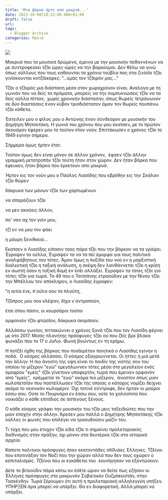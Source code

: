 ```yaml
---
title: 'Μια βάρκα ήρτε από μακρυά...'
date: 2023-10-08T18:22:00.006+01:00
draft: false
url: 
tags:
  - Blogger Archive
categories: Παλιά
---
```


[![](https://blogger.googleusercontent.com/img/b/R29vZ2xl/AVvXsEjLgIHHzNxIKkO_aGAdiQuwTEZvHfIsNre-qvgRi_Eat1ZrzQaJfECkzS3-mFfuASwJP7hFRXsOzvCTLGDjhDGHeu_4wOt1EMlycE9iLqqTvZawDbP6nF8QrRedLaqw8G_j6EjwTTHLt6CKAH7SrOArM3-Jxq7gV7xqzsLm_PFhT_uFFY0AnVds7YPSzhM/s320/Capture%20d%E2%80%99e%CC%81cran%202023-10-08%20a%CC%80%2020.45.40.png)](https://blogger.googleusercontent.com/img/b/R29vZ2xl/AVvXsEjLgIHHzNxIKkO_aGAdiQuwTEZvHfIsNre-qvgRi_Eat1ZrzQaJfECkzS3-mFfuASwJP7hFRXsOzvCTLGDjhDGHeu_4wOt1EMlycE9iLqqTvZawDbP6nF8QrRedLaqw8G_j6EjwTTHLt6CKAH7SrOArM3-Jxq7gV7xqzsLm_PFhT_uFFY0AnVds7YPSzhM/s1223/Capture%20d%E2%80%99e%CC%81cran%202023-10-08%20a%CC%80%2020.45.40.png)

  

  

Μακρυά που τα μουσικά δρώμενα, έμεινα με την μουσικήν πεθαννένων να με συντροφεύκει τζ̆αι ώρες-ώρες να την βαρκούμαι. Δεν θέλω να γινώ όπως ούλλους που τους καθουνται τα χρόνια τούβλα πας στα ζινίσ̆ια τζ̆αι γινίσκουνται κοτζ̆ιάκαρες: "...εμάς τον τζ̆αιρόν μας..."

Τζ̆αι ο τζ̆αιρός μια διάσταση μέσα στον χωροχρόνον είναι. Αναλογα με τη γωνιάν πον να δείς τα πράματα, μπορείς να την συμπυκνώσεις τζ̆αι να τα δείς ούλλα πίτταν,  χωρίς χρονικήν διάστασην, όπως θωρείς τετράγωνον σε δύο διαστάσεις έναν κύβον τρισδιάστατον άμαν τον θωρείς πουπάνω τζ̆αι κάθετα.

Έστειλεν μου ο φίλος μου ο Αντώνης έναν σύνδεσμον με μουσικήν του Δημήτρη Μητσοτάκη. Η γωνιά του χρόνου που μου έκατσεν, με το πρώτον άκουσμαν έφερεν μου το τούτον στον νούν. Επιττάκωσεν ο χρόνος τζ̆αι το 1949 εγίνην σήμερα. 

  

  

Σήμμερα όμως ήρτεν έτσι:

  

  

Τούτον όμως δεν είναι μόνον σε άλλον χρόνον,  έφαεν τζ̆αι άλλην γραμμική μετατροπήν τζ̆αι τούτη ήταν στον χώρον. Δεν ήταν βάρκα που έφευκεν, ήταν βάρκα που έρκετουν απο μακρυά.

  

Ήρτεν εις τον νούν μου ο Παύλος Λιασίδης που εβρέθην εις την Σκάλαν τζ̆αι θώρεν 

  

δάκρυκα των μάνων τζ̆αι των χαρτωμένων 

  

να σπαράζουν τζ̆αι 

  

να μεν ακούεις άλλον, 

πο' ναν αχ τον γιόν μου, 

τζ̆ι εν να μου τον φάει 

η μάυρη ξενιθκειά... 

  

Εκατσεν ο Λιασίδης είπασιν τσας πάρα τζ̆ει που την βάρκαν να τα γράψει. Έγραψεν τα ούλλα, Έγραψεν τα να τα πεί όμορφα για τους πολιτικά αναλφάβητους του τότες. Άμαν όμως η πυξίδα του νού εν η μαρξιστική διαλεκτική τζ̆αι η ταξική ανάλυση, η σκέψη δεν λανθάννεται τζ̆αι η κρίση εν σωστή όσον η ταξική δομή εν έσ̆ει αλλάξει. Έγραψεν τα τότες τζ̆αι για τότες τζ̆αι για τωρά. Το 49 που ο Τσιτσάνης ετραούδαν με την Νίνου τζ̆αι την Μπέλλου τον απόκληρον, ο Λιασίδης έγραφεν: 

  

"η αιτία ένε, π΄ούλα σου τα πλούτη, 

Τζ̆ύπρος μου σου κλέψαν, δίχα ν΄αντραπούν, 

έτσι όπου πάσιν, οι κουρσάροι τούτοι 

αρφανιάν τζ̆αι φτώσ̆ιαν, δάκρυκα σκορπούν.

  

  

Αλλάσσω γωνίαν, πιττακώννει ο χρόνος ξανά τζ̆αι που τον Λιασίδη φέρνει με στο 2017. Μισός πλανήτης πρόσφυγες τζ̆αι σύ που ζ̆είς βρε βλάκα φωνάζει που το 17 ο JuΛιο. Φωνή βοώντως εν τη ερήμω. 

  

  

Η ποτζ̆εί όχθη της βάρκας που ποσ̆αιρέταν ποιητικά ο Λιασίδης εγίνην η ποδά.  Ο κόσμος αλλάσσει. Ο κόσμος εξαγριώννεται. Οι ήττες η μιά μετά την άλλην. Η πιο άνοστη της οψη είναι το παιδίν της νιότης σου του οποίου το μίζερον "εγώ" εμεγάλωννεν τότες μέσα στο μεγαλείον ενός όμοφρου "εμείς" τζ̆αι γίνετουν υποφερτόν, τωρά που έμεινεν ορφανόν από "εμείς",  κρέμμεται το "εγώ" ακόμα πιο μίζερον,  άνοστον όπως μιαν κωλοπετσ̆ιάν που παστέλλωσεν τζ̆αι της οποίας ο κάτοχος νομίζει δείχνει ακόμα το νεανικόν κωλομέριν. Όχι τοτινέ σύντροφε, δεν ήρταν οι μαύροι έσσω σου. Ούτε το Πουρνάρα εν έσσω σου, ούτε τα χαλόσπιτα που νοικιάζει ο κάθε επιτίδιος σε άστεγους ξένους.

  

  

Ο κάθε κόσμος γράφει την μουσικήν του τζ̆αι μεις ταξειδιώτες που την μιαν εποχήν στην άλλην. Άρεσεν μου πολλά ο Δημήτρης Μητσοτάκης τζ̆αι ούλλες οι φωνές που επιλέγει να τραουδούσιν μαζίν του.

  

  

  

Τι τύχη που μου έτυχεν τζ̆αι είδα τζ̆αι τι σημαίνει προλεταριακός διεθνισμός στην πράξην, όχι μόνον στα δευτέρκα τζ̆αι στα ιστορικά αρχεία.

  

Κάποτε πολιτικοι πρόσφυγες ήταν εκατοντάδες σ̆σ̆ιλιάες Έλληνες. Τζ̆είνοι που εποτινάξαν τον Ναζί που την χώραν αλλά που δεν τους εχώρεν ο καπιταλισμός. Τζ̆είνοι που οι εγκάθετοι του  εκυνήγησαν να εξοντώσουν.

  

Δέτε το βιτεούδιν πάρα κάτω αν έσ̆ετε ώραν να δείτε πως εζήσαν οι Έλληνες πρόσφυγες στο μακρυνόν Σοβιετικόν Ουζμπεκιστάν, στην Τασκένδην. Τωρά ξέρουμεν ότι αυτή η προλεταριακή αλληλεγγύη υπήξεν. ΥΠΗΡΞΕΝ άρα μπορεί να υπάρξει. Θα εν διαφορετική. Αλλά μπορεί να υπάρξει.
